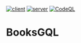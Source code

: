[![client](https://github.com/miraajkadam/BooksGQL/actions/workflows/client.yml/badge.svg)](https://github.com/miraajkadam/BooksGQL/actions/workflows/client.yml)
[![server](https://github.com/miraajkadam/BooksGQL/actions/workflows/server.yml/badge.svg)](https://github.com/miraajkadam/BooksGQL/actions/workflows/server.yml)
[![CodeQL](https://github.com/miraajkadam/BooksGQL/actions/workflows/codeql-analysis.yml/badge.svg?branch=main)](https://github.com/miraajkadam/BooksGQL/actions/workflows/codeql-analysis.yml)
# BooksGQL
